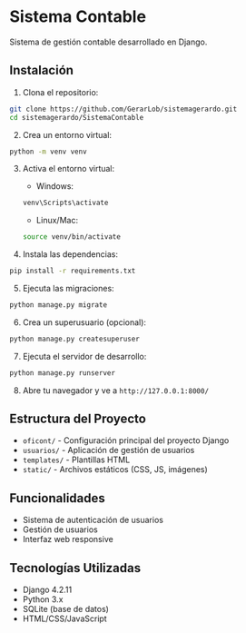 # Sistema Contable

Sistema de gestión contable desarrollado en Django.

## Instalación

1. Clona el repositorio:
```bash
git clone https://github.com/GerarLob/sistemagerardo.git
cd sistemagerardo/SistemaContable
```

2. Crea un entorno virtual:
```bash
python -m venv venv
```

3. Activa el entorno virtual:
   - Windows:
   ```bash
   venv\Scripts\activate
   ```
   - Linux/Mac:
   ```bash
   source venv/bin/activate
   ```

4. Instala las dependencias:
```bash
pip install -r requirements.txt
```

5. Ejecuta las migraciones:
```bash
python manage.py migrate
```

6. Crea un superusuario (opcional):
```bash
python manage.py createsuperuser
```

7. Ejecuta el servidor de desarrollo:
```bash
python manage.py runserver
```

8. Abre tu navegador y ve a `http://127.0.0.1:8000/`

## Estructura del Proyecto

- `oficont/` - Configuración principal del proyecto Django
- `usuarios/` - Aplicación de gestión de usuarios
- `templates/` - Plantillas HTML
- `static/` - Archivos estáticos (CSS, JS, imágenes)

## Funcionalidades

- Sistema de autenticación de usuarios
- Gestión de usuarios
- Interfaz web responsive

## Tecnologías Utilizadas

- Django 4.2.11
- Python 3.x
- SQLite (base de datos)
- HTML/CSS/JavaScript 